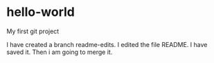 # hello-world
My first git project

I have created a branch readme-edits.
I edited the file README.
I have saved it.
Then i am going to merge it.
